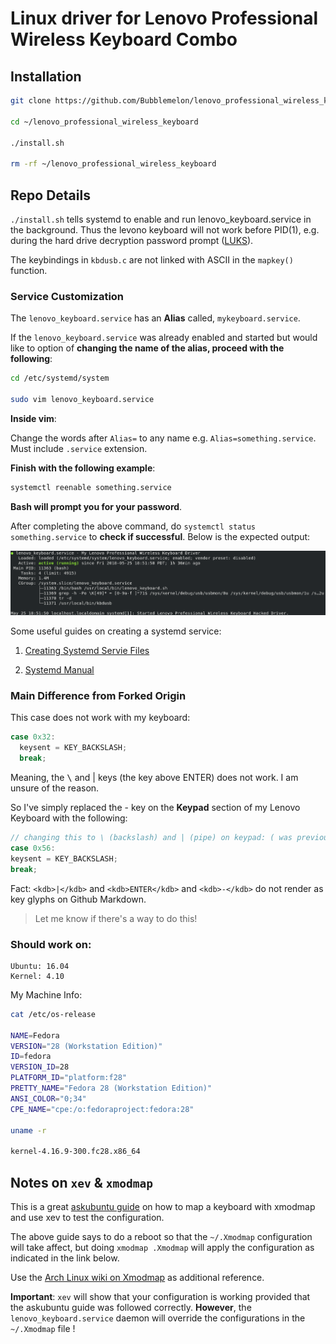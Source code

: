 # Linux driver for Lenovo Professional Wireless Keyboard Combo

## Installation    

```bash
git clone https://github.com/Bubblemelon/lenovo_professional_wireless_keyboard.git

cd ~/lenovo_professional_wireless_keyboard

./install.sh

rm -rf ~/lenovo_professional_wireless_keyboard
```
## Repo Details  

`./install.sh` tells systemd to enable and run lenovo_keyboard.service in the background. Thus the levono keyboard will not work before PID(1), e.g. during the hard drive decryption password prompt ([LUKS](https://en.wikipedia.org/wiki/Linux_Unified_Key_Setup)).

The keybindings in `kbdusb.c` are not linked with ASCII in the `mapkey()` function.


### Service Customization  

The `lenovo_keyboard.service` has an **Alias** called, `mykeyboard.service`.

If the `lenovo_keyboard.service` was already enabled and started but would like to option of **changing the name of the alias, proceed with the following**:

```bash
cd /etc/systemd/system

sudo vim lenovo_keyboard.service
```

**Inside vim**:

Change the words after `Alias=` to any name e.g. `Alias=something.service`. Must include `.service` extension.

**Finish with the following example**:

```bash
systemctl reenable something.service
```
**Bash will prompt you for your password**.

After completing the above command, do `systemctl status something.service` to **check if successful**. Below is the expected output:

![systemctl status servicename.service picture](SystemctlStatus.png)


Some useful guides on creating a systemd service:  
1.  [Creating Systemd Servie Files](https://www.devdungeon.com/content/creating-systemd-service-files)

2. [Systemd Manual](https://www.freedesktop.org/software/systemd/man/systemd.unit.html)

### Main Difference from Forked Origin  

This case does not work with my keyboard:
```c
case 0x32:
  keysent = KEY_BACKSLASH;
  break;
```
Meaning, the <kbd>\\</kbd> and <kdb>|</kdb> keys (the key above <kdb>ENTER</kdb>) does not work. I am unsure of the reason.

So I've simply replaced the <kdb>-</kdb> key on the **Keypad** section of my Lenovo Keyboard with the following:

```c
// changing this to \ (backslash) and | (pipe) on keypad: ( was previously KEY_KPMINUS )
case 0x56:
keysent = KEY_BACKSLASH;
break;
```

Fact: `<kdb>|</kdb>` and `<kdb>ENTER</kdb>` and `<kdb>-</kdb>` do not render as key glyphs on Github Markdown.
> Let me know if there's a way to do this!

### Should work on:  

```
Ubuntu: 16.04  
Kernel: 4.10  
```

My Machine Info:

```bash
cat /etc/os-release

NAME=Fedora
VERSION="28 (Workstation Edition)"
ID=fedora
VERSION_ID=28
PLATFORM_ID="platform:f28"
PRETTY_NAME="Fedora 28 (Workstation Edition)"
ANSI_COLOR="0;34"
CPE_NAME="cpe:/o:fedoraproject:fedora:28"

uname -r

kernel-4.16.9-300.fc28.x86_64
```

## Notes on `xev` & `xmodmap`  

This is a great [askubuntu guide](https://askubuntu.com/questions/296155/how-can-i-remap-keyboard-keys) on how to map a keyboard with xmodmap and use xev to test the configuration.

The above guide says to do a reboot so that the `~/.Xmodmap` configuration will take affect, but doing `xmodmap .Xmodmap` will apply the configuration as indicated in the link below.

Use the [Arch Linux wiki on Xmodmap](https://wiki.archlinux.org/index.php/Xmodmap) as additional reference.

**Important**: `xev` will show that your configuration is working provided that the askubuntu guide was followed correctly. **However**, the `lenovo_keyboard.service` daemon will override the configurations in the `~/.Xmodmap` file !
